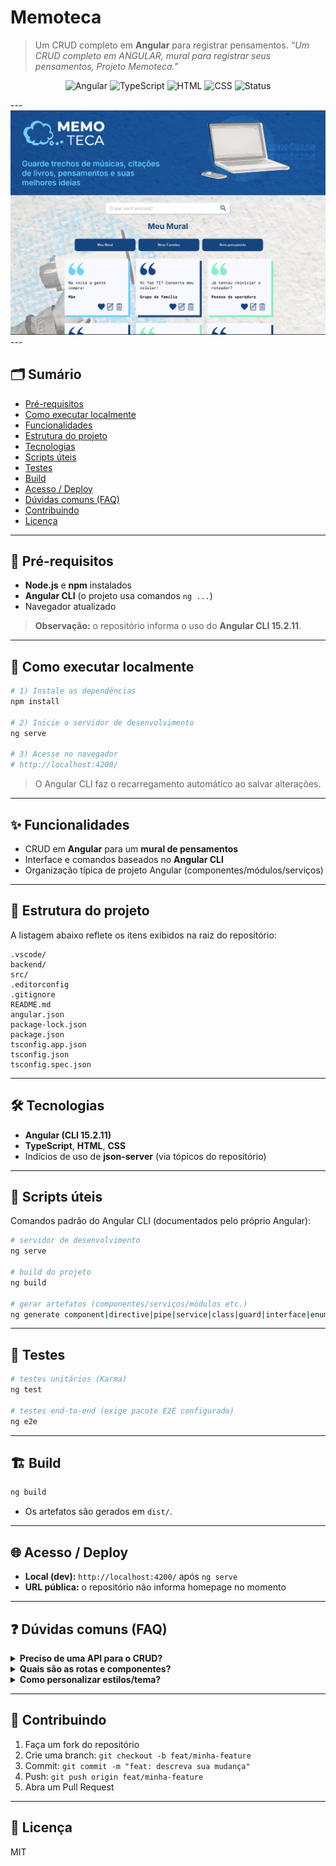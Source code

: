 # Memoteca

> Um CRUD completo em **Angular** para registrar pensamentos.
> *“Um CRUD completo em ANGULAR, mural para registrar seus pensamentos, Projeto Memoteca.”*

<p align="center">
  <img alt="Angular" src="https://img.shields.io/badge/Angular-CLI%2015.2.11-DD0031?logo=angular&logoColor=white">
  <img alt="TypeScript" src="https://img.shields.io/badge/TypeScript-★-3178C6?logo=typescript&logoColor=white">
  <img alt="HTML" src="https://img.shields.io/badge/HTML-★-E34F26?logo=html5&logoColor=white">
  <img alt="CSS" src="https://img.shields.io/badge/CSS-★-1572B6?logo=css3&logoColor=white">
  <img alt="Status" src="https://img.shields.io/badge/Status-Em%20Desenvolvimento-8A2BE2">
</p>
---
<img src="src/assets/imagens/Screenshot_1.png" alt="Capa">
---

## 🗂️ Sumário

* [Pré-requisitos](#pré-requisitos)
* [Como executar localmente](#como-executar-localmente)
* [Funcionalidades](#funcionalidades)
* [Estrutura do projeto](#estrutura-do-projeto)
* [Tecnologias](#tecnologias)
* [Scripts úteis](#scripts-úteis)
* [Testes](#testes)
* [Build](#build)
* [Acesso / Deploy](#acesso--deploy)
* [Dúvidas comuns (FAQ)](#dúvidas-comuns-faq)
* [Contribuindo](#contribuindo)
* [Licença](#licença)

---

## 🔧 Pré-requisitos

* **Node.js** e **npm** instalados
* **Angular CLI** (o projeto usa comandos `ng ...`)
* Navegador atualizado

> **Observação:** o repositório informa o uso do **Angular CLI 15.2.11**.

---

## 🚀 Como executar localmente

```bash
# 1) Instale as dependências
npm install

# 2) Inicie o servidor de desenvolvimento
ng serve

# 3) Acesse no navegador
# http://localhost:4200/
```

> O Angular CLI faz o recarregamento automático ao salvar alterações.

---

## ✨ Funcionalidades

* CRUD em **Angular** para um **mural de pensamentos**
* Interface e comandos baseados no **Angular CLI**
* Organização típica de projeto Angular (componentes/módulos/serviços)

---

## 🧱 Estrutura do projeto

A listagem abaixo reflete os itens exibidos na raiz do repositório:

```
.vscode/
backend/
src/
.editorconfig
.gitignore
README.md
angular.json
package-lock.json
package.json
tsconfig.app.json
tsconfig.json
tsconfig.spec.json
```

---

## 🛠️ Tecnologias

* **Angular (CLI 15.2.11)**
* **TypeScript**, **HTML**, **CSS**
* Indícios de uso de **json-server** (via tópicos do repositório)

---

## 📜 Scripts úteis

Comandos padrão do Angular CLI (documentados pelo próprio Angular):

```bash
# servidor de desenvolvimento
ng serve

# build do projeto
ng build

# gerar artefatos (componentes/serviços/módulos etc.)
ng generate component|directive|pipe|service|class|guard|interface|enum|module
```
---

## 🧪 Testes

```bash
# testes unitários (Karma)
ng test

# testes end-to-end (exige pacote E2E configurado)
ng e2e
```

---

## 🏗️ Build

```bash
ng build
```

* Os artefatos são gerados em `dist/`.

---

## 🌐 Acesso / Deploy

* **Local (dev):** `http://localhost:4200/` após `ng serve`
* **URL pública:** o repositório não informa homepage no momento

---

## ❓ Dúvidas comuns (FAQ)

<details>
<summary><b>Preciso de uma API para o CRUD?</b></summary>
<p>
O repositório tem uma pasta <code>backend/</code> e indica <em>json-server</em> nos tópicos. Para instruções exatas (porta, endpoints, scripts), preciso ler os arquivos de <code>backend/</code> diretamente. Se você puder anexar o conteúdo ou liberar a visualização, adiciono aqui sem adivinhações.
</p>
</details>

<details>
<summary><b>Quais são as rotas e componentes?</b></summary>
<p>
O README público não lista rotas/componentes. Posso mapear tudo com precisão a partir do código em <code>src/app</code> assim que você compartilhar os arquivos.
</p>
</details>

<details>
<summary><b>Como personalizar estilos/tema?</b></summary>
<p>
Você pode editar os estilos globais em <code>src/styles.css</code> (ou arquivo equivalente definido no <code>angular.json</code>) e os estilos locais de cada componente.
</p>
</details>

---

## 🤝 Contribuindo

1. Faça um fork do repositório
2. Crie uma branch: `git checkout -b feat/minha-feature`
3. Commit: `git commit -m "feat: descreva sua mudança"`
4. Push: `git push origin feat/minha-feature`
5. Abra um Pull Request
---

## 🪪 Licença
MIT
